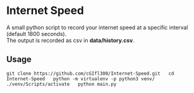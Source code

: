 # Internet Speed  
A small python script to record your internet speed at a specific
interval (default 1800 seconds).  
The output is recorded as csv in **data/history.csv**.  
## Usage  
`git clone https://github.com/cGIfl300/Internet-Speed.git  
cd Internet-Speed  
python -m virtualenv -p python3 venv/  
./venv/Scripts/activate  
python main.py`  
